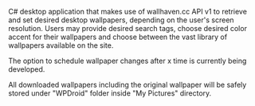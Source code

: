 C# desktop application that makes use of wallhaven.cc API v1 to retrieve and set desired desktop wallpapers, depending on the user's screen resolution. Users may provide desired search tags, choose desired color accent for their wallpapers and choose between the vast library of wallpapers available on the site. 

The option to schedule wallpaper changes after x time is currently being developed.

All downloaded wallpapers including the original wallpaper will be safely stored under "WPDroid" folder inside "My Pictures" directory.
